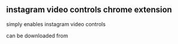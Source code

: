 instagram video controls chrome extension
-------------------

simply enables instagram video controls

can be downloaded from [](here)